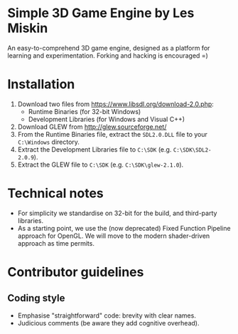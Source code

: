 # Simple 3D Game Engine by Les Miskin
An easy-to-comprehend 3D game engine, designed as a platform for learning and experimentation. 
Forking and hacking is encouraged =)

# Installation
1. Download two files from https://www.libsdl.org/download-2.0.php:
    - Runtime Binaries (for 32-bit Windows)
    - Development Libraries (for Windows and Visual C++)
2. Download GLEW from http://glew.sourceforge.net/
3. From the Runtime Binaries file, extract the `SDL2.0.DLL` file to your `C:\Windows` directory.
4. Extract the Development Libraries file to `C:\SDK` (e.g. `C:\SDK\SDL2-2.0.9`).
5. Extract the GLEW file to `C:\SDK` (e.g. `C:\SDK\glew-2.1.0`).

# Technical notes
* For simplicity we standardise on 32-bit for the build, and third-party libraries.
* As a starting point, we use the (now deprecated) Fixed Function Pipeline approach for OpenGL. We will move to the modern shader-driven approach as time permits.

# Contributor guidelines

## Coding style
* Emphasise "straightforward" code: brevity with clear names.
* Judicious comments (be aware they add cognitive overhead).
